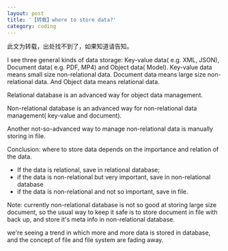 ```yaml
---
layout: post
title: '【转载】where to store data?'
category: coding
---
```


此文为转载，出处找不到了，如果知道请告知。

I see three general kinds of data storage: Key-value data( e.g. XML, JSON), Document data( e.g. PDF, MP4) and Object data( Model). Key-value data means small size non-relational data. Document data means large size non-relational data. And Object data means relational data.
    
Relational database is an advanced way for object data management. 

Non-relational database is an advanced way for non-relational data management( key-value and document).

Another not-so-advanced way to manage non-relational data is manually storing in file.

Conclusion: where to store data depends on the importance and relation of the data.

* If the data is relational, save in relational database;
* if the data is non-relational but very important, save in non-relational database﻿
* if the data is non-relational and not so important, save in file.
    
Note:  currently non-relational database is not so good at storing large size document, so the usual way to keep it safe is to store document in file with back up, and store it's meta info in non-relational database.

we're seeing a trend in which more and more data is stored in database, and the concept of file and file system are fading away.
